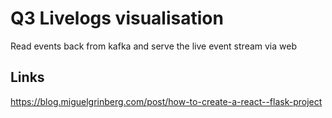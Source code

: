 # Q3 Livelogs visualisation

Read events back from kafka and serve the live event stream via web

## Links

https://blog.miguelgrinberg.com/post/how-to-create-a-react--flask-project
